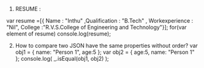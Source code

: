 1. RESUME :

var resume =[{ Name : "Inthu" ,Qualification : "B.Tech" , Workexperience : "Nil", College :"R.V.S.College of Engineering and Technology"}];
for(var element of resume) 
console.log(resume);

2. How to compare two JSON have the same properties without order?
        var obj1 = { name: "Person 1", age:5 };
        var obj2 = { age:5, name: "Person 1" };
        console.log( _.isEqual(obj1, obj2) );
